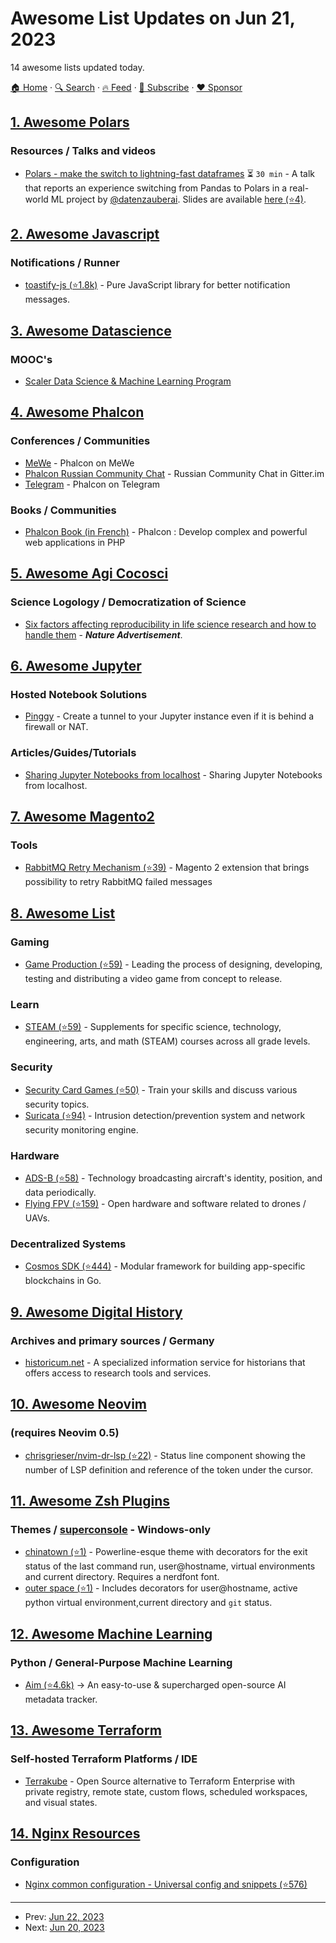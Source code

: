 # Awesome List Updates on Jun 21, 2023

14 awesome lists updated today.

[🏠 Home](/README.md) · [🔍 Search](https://www.trackawesomelist.com/search/) · [🔥 Feed](https://www.trackawesomelist.com/rss.xml) · [📮 Subscribe](https://trackawesomelist.us17.list-manage.com/subscribe?u=d2f0117aa829c83a63ec63c2f&id=36a103854c) · [❤️  Sponsor](https://github.com/sponsors/theowenyoung)



## [1. Awesome Polars](/content/ddotta/awesome-polars/README.md)

### Resources / Talks and videos

*   [Polars - make the switch to lightning-fast dataframes](https://www.youtube.com/watch?v=CtkMzCIXOWk) ⏳ `30 min` - A talk that reports an experience switching from Pandas to Polars in a real-world ML project by [@datenzauberai](https://github.com/datenzauberai). Slides are available [here (⭐4)](https://github.com/datenzauberai/PyConDE-2023--Polars-make-the-switch/raw/main/Polars%20-%20make%20the%20switch%20to%20lightning-fast%20dataframes%20-%20Versand.pdf).

## [2. Awesome Javascript](/content/sorrycc/awesome-javascript/README.md)

### Notifications / Runner

*   [toastify-js (⭐1.8k)](https://github.com/apvarun/toastify-js) - Pure JavaScript library for better notification messages.

## [3. Awesome Datascience](/content/academic/awesome-datascience/README.md)

### MOOC's

*   [Scaler Data Science & Machine Learning Program](https://www.scaler.com/data-science-course/)

## [4. Awesome Phalcon](/content/phalcon/awesome-phalcon/README.md)

### Conferences / Communities

*   [MeWe](https://mewe.com/join-front/phalcon) - Phalcon on MeWe
*   [Phalcon Russian Community Chat](https://app.gitter.im/#/room/#phalcon-rus_chat:gitter.im) - Russian Community Chat in Gitter.im
*   [Telegram](https://t.me/phalcon_news) - Phalcon on Telegram

### Books / Communities

*   [Phalcon Book (in French)](https://www.editions-eni.fr/livre/phalcon-3-developpez-des-applications-web-complexes-et-performantes-en-php-version-en-ligne-9782409022753) - Phalcon : Develop complex and powerful web applications in PHP

## [5. Awesome Agi Cocosci](/content/YuzheSHI/awesome-agi-cocosci/README.md)

### Science Logology / Democratization of Science

*   [Six factors affecting reproducibility in life science research and how to handle them](https://www.nature.com/articles/d42473-019-00004-y) - ***Nature Advertisement***.

## [6. Awesome Jupyter](/content/markusschanta/awesome-jupyter/README.md)

### Hosted Notebook Solutions

*   [Pinggy](https://pinggy.io) - Create a tunnel to your Jupyter instance even if it is behind a firewall or NAT.

### Articles/Guides/Tutorials

*   [Sharing Jupyter Notebooks from localhost](https://pinggy.io/blog/share_jupyter_notebook_from_localhost/) - Sharing Jupyter Notebooks from localhost.

## [7. Awesome Magento2](/content/run-as-root/awesome-magento2/README.md)

### Tools

*   [RabbitMQ Retry Mechanism (⭐39)](https://github.com/run-as-root/magento2-message-queue-retry) - Magento 2 extension that brings possibility to retry RabbitMQ failed messages

## [8. Awesome List](/content/sindresorhus/awesome/README.md)

### Gaming

*   [Game Production (⭐59)](https://github.com/vhladiienko/awesome-game-production#readme) - Leading the process of designing, developing, testing and distributing a video game from concept to release.

### Learn

*   [STEAM (⭐59)](https://github.com/RahulBirCodes/awesome-steam#readme) - Supplements for specific science, technology, engineering, arts, and math (STEAM) courses across all grade levels.

### Security

*   [Security Card Games (⭐50)](https://github.com/Karneades/awesome-security-card-games#readme) - Train your skills and discuss various security topics.
*   [Suricata (⭐94)](https://github.com/satta/awesome-suricata#readme) - Intrusion detection/prevention system and network security monitoring engine.

### Hardware

*   [ADS-B (⭐58)](https://github.com/rickstaa/awesome-adsb#readme) - Technology broadcasting aircraft's identity, position, and data periodically.
*   [Flying FPV (⭐159)](https://github.com/Matthias84/awesome-flying-fpv#readme) - Open hardware and software related to drones / UAVs.

### Decentralized Systems

*   [Cosmos SDK (⭐444)](https://github.com/cosmos/awesome-cosmos#readme) - Modular framework for building app-specific blockchains in Go.

## [9. Awesome Digital History](/content/maehr/awesome-digital-history/README.md)

### Archives and primary sources / Germany

*   [historicum.net](https://www.historicum.net/home/) - A specialized information service for historians that offers access to research tools and services.

## [10. Awesome Neovim](/content/rockerBOO/awesome-neovim/README.md)

### (requires Neovim 0.5)

*   [chrisgrieser/nvim-dr-lsp (⭐22)](https://github.com/chrisgrieser/nvim-dr-lsp) - Status line component showing the number of LSP definition and reference of the token under the cursor.

## [11. Awesome Zsh Plugins](/content/unixorn/awesome-zsh-plugins/README.md)

### Themes / [superconsole](https://github.com/alexchmykhalo/superconsole) - Windows-only

*   [chinatown (⭐1)](https://github.com/skippyr/chinatown) - Powerline-esque theme with decorators for the exit status of the last command run, user\@hostname, virtual environments and current directory. Requires a nerdfont font.
*   [outer space (⭐1)](https://github.com/skippyr/outer_space) - Includes decorators for user\@hostname, active python virtual environment,current directory and `git` status.

## [12. Awesome Machine Learning](/content/josephmisiti/awesome-machine-learning/README.md)

### Python / General-Purpose Machine Learning

*   [Aim (⭐4.6k)](https://github.com/aimhubio/aim) -> An easy-to-use & supercharged open-source AI metadata tracker.

## [13. Awesome Terraform](/content/shuaibiyy/awesome-terraform/README.md)

### Self-hosted Terraform Platforms / IDE

*   [Terrakube](https://docs.terrakube.io) - Open Source alternative to Terraform Enterprise with private registry, remote state, custom flows, scheduled workspaces, and visual states.

## [14. Nginx Resources](/content/fcambus/nginx-resources/README.md)

### Configuration

*   [Nginx common configuration - Universal config and snippets (⭐576)](https://github.com/tldr-devops/nginx-common-configuration)

---

- Prev: [Jun 22, 2023](/content/2023/06/22/README.md)
- Next: [Jun 20, 2023](/content/2023/06/20/README.md)